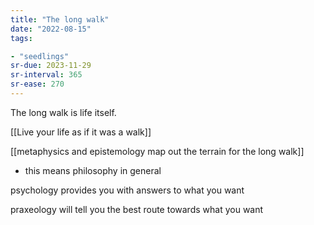 ```yaml
---
title: "The long walk"
date: "2022-08-15"
tags:

- "seedlings"
sr-due: 2023-11-29
sr-interval: 365
sr-ease: 270
---
```


The long walk is life itself.

[[Live your life as if it was a walk]]

[[metaphysics and epistemology map out the terrain for the long walk]]
- this means philosophy in general

psychology provides you with answers to what you want

praxeology will tell you the best route towards what you want
